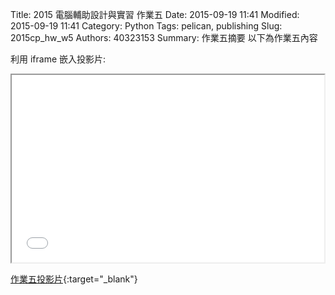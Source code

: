 Title: 2015 電腦輔助設計與實習 作業五
Date: 2015-09-19 11:41
Modified: 2015-09-19 11:41
Category: Python
Tags: pelican, publishing
Slug: 2015cp_hw_w5
Authors: 40323153
Summary: 作業五摘要
以下為作業五內容

利用 iframe 嵌入投影片:

<iframe src="simplest.html" width="500" height="300"></iframe>

[作業五投影片](simplest.html){:target="_blank"}

